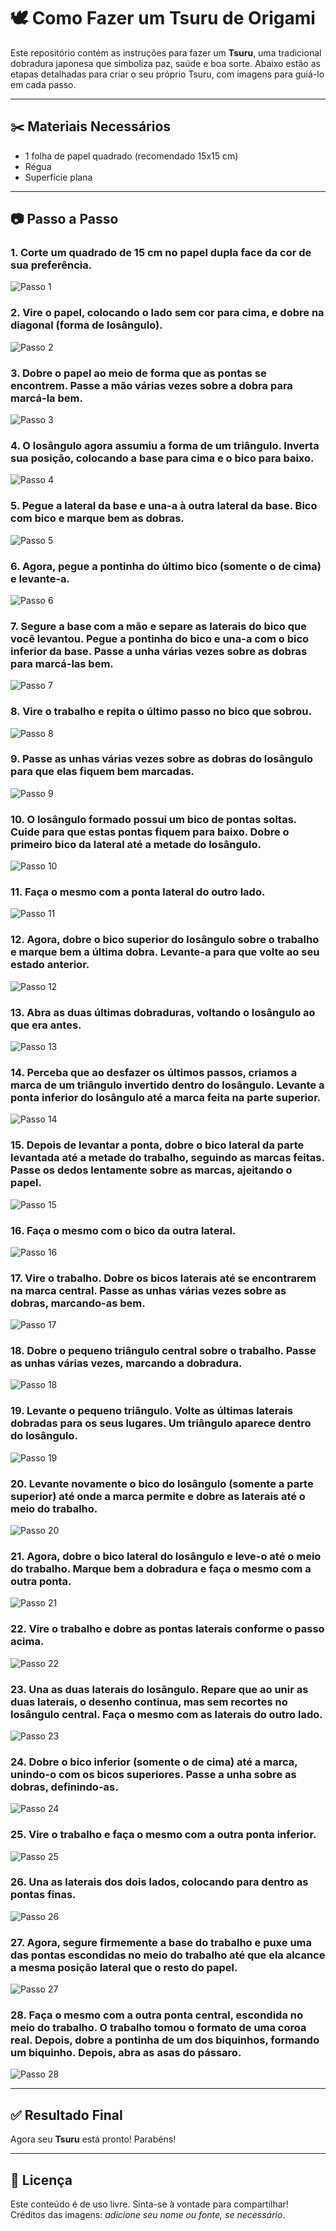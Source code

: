 # 🕊️ Como Fazer um Tsuru de Origami

Este repositório contém as instruções para fazer um **Tsuru**, uma tradicional dobradura japonesa que simboliza paz, saúde e boa sorte. Abaixo estão as etapas detalhadas para criar o seu próprio Tsuru, com imagens para guiá-lo em cada passo.

---

## ✂️ Materiais Necessários

- 1 folha de papel quadrado (recomendado 15x15 cm)
- Régua
- Superfície plana

---

## 📷 Passo a Passo

### 1. Corte um quadrado de 15 cm no papel dupla face da cor de sua preferência.
![Passo 1](./imgs/img1.jpg)

### 2. Vire o papel, colocando o lado sem cor para cima, e dobre na diagonal (forma de losângulo).
![Passo 2](./imgs/img2.jpg)

### 3. Dobre o papel ao meio de forma que as pontas se encontrem. Passe a mão várias vezes sobre a dobra para marcá-la bem.
![Passo 3](./imgs/img3.jpg)

### 4. O losângulo agora assumiu a forma de um triângulo. Inverta sua posição, colocando a base para cima e o bico para baixo.
![Passo 4](./imgs/img4.jpg)

### 5. Pegue a lateral da base e una-a à outra lateral da base. Bico com bico e marque bem as dobras.
![Passo 5](./imgs/img5.jpg)

### 6. Agora, pegue a pontinha do último bico (somente o de cima) e levante-a.
![Passo 6](./imgs/img6.jpg)

### 7. Segure a base com a mão e separe as laterais do bico que você levantou. Pegue a pontinha do bico e una-a com o bico inferior da base. Passe a unha várias vezes sobre as dobras para marcá-las bem.
![Passo 7](./imgs/img7.jpg)

### 8. Vire o trabalho e repita o último passo no bico que sobrou.
![Passo 8](./imgs/img8.jpg)

### 9. Passe as unhas várias vezes sobre as dobras do losângulo para que elas fiquem bem marcadas.
![Passo 9](./imgs/img9.jpg)

### 10. O losângulo formado possui um bico de pontas soltas. Cuide para que estas pontas fiquem para baixo. Dobre o primeiro bico da lateral até a metade do losângulo.
![Passo 10](./imgs/img10.jpg)

### 11. Faça o mesmo com a ponta lateral do outro lado.
![Passo 11](./imgs/img11.jpg)

### 12. Agora, dobre o bico superior do losângulo sobre o trabalho e marque bem a última dobra. Levante-a para que volte ao seu estado anterior.
![Passo 12](./imgs/img12.jpg)

### 13. Abra as duas últimas dobraduras, voltando o losângulo ao que era antes.
![Passo 13](./imgs/img13.jpg)

### 14. Perceba que ao desfazer os últimos passos, criamos a marca de um triângulo invertido dentro do losângulo. Levante a ponta inferior do losângulo até a marca feita na parte superior.
![Passo 14](./imgs/img14.jpg)

### 15. Depois de levantar a ponta, dobre o bico lateral da parte levantada até a metade do trabalho, seguindo as marcas feitas. Passe os dedos lentamente sobre as marcas, ajeitando o papel.
![Passo 15](./imgs/img15.jpg)

### 16. Faça o mesmo com o bico da outra lateral.
![Passo 16](./imgs/img16.jpg)

### 17. Vire o trabalho. Dobre os bicos laterais até se encontrarem na marca central. Passe as unhas várias vezes sobre as dobras, marcando-as bem.
![Passo 17](./imgs/img17.jpg)

### 18. Dobre o pequeno triângulo central sobre o trabalho. Passe as unhas várias vezes, marcando a dobradura.
![Passo 18](./imgs/img18.jpg)

### 19. Levante o pequeno triângulo. Volte as últimas laterais dobradas para os seus lugares. Um triângulo aparece dentro do losângulo.
![Passo 19](./imgs/img19.jpg)

### 20. Levante novamente o bico do losângulo (somente a parte superior) até onde a marca permite e dobre as laterais até o meio do trabalho.
![Passo 20](./imgs/img20.jpg)

### 21. Agora, dobre o bico lateral do losângulo e leve-o até o meio do trabalho. Marque bem a dobradura e faça o mesmo com a outra ponta.
![Passo 21](./imgs/img21.jpg)

### 22. Vire o trabalho e dobre as pontas laterais conforme o passo acima.
![Passo 22](./imgs/img22.jpg)

### 23. Una as duas laterais do losângulo. Repare que ao unir as duas laterais, o desenho continua, mas sem recortes no losângulo central. Faça o mesmo com as laterais do outro lado.
![Passo 23](./imgs/img23.jpg)

### 24. Dobre o bico inferior (somente o de cima) até a marca, unindo-o com os bicos superiores. Passe a unha sobre as dobras, definindo-as.
![Passo 24](./imgs/img24.jpg)

### 25. Vire o trabalho e faça o mesmo com a outra ponta inferior.
![Passo 25](./imgs/img25.jpg)

### 26. Una as laterais dos dois lados, colocando para dentro as pontas finas.
![Passo 26](./imgs/img26.jpg)

### 27. Agora, segure firmemente a base do trabalho e puxe uma das pontas escondidas no meio do trabalho até que ela alcance a mesma posição lateral que o resto do papel.
![Passo 27](./imgs/img27.jpg)

### 28. Faça o mesmo com a outra ponta central, escondida no meio do trabalho. O trabalho tomou o formato de uma coroa real. Depois, dobre a pontinha de um dos biquinhos, formando um biquinho. Depois, abra as asas do pássaro.
![Passo 28](./imgs/img28.jpg)

---

## ✅ Resultado Final

Agora seu **Tsuru** está pronto! Parabéns!

---

## 🧷 Licença

Este conteúdo é de uso livre. Sinta-se à vontade para compartilhar!  
Créditos das imagens: *adicione seu nome ou fonte, se necessário*.